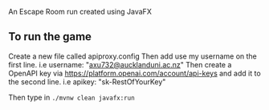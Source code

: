 An Escape Room run created using JavaFX

## To run the game
Create a new file called apiproxy.config
Then add use my username on the first line. i.e username: "axu732@aucklanduni.ac.nz"
Then create a OpenAPI key via https://platform.openai.com/account/api-keys and add it to the second line. i.e apikey: "sk-RestOfYourKey"

Then type in
`./mvnw clean javafx:run`
